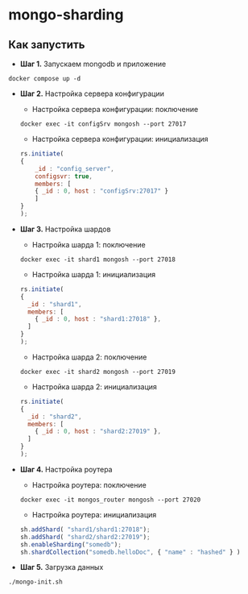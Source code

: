 # mongo-sharding

## Как запустить

* **Шаг 1.** Запускаем mongodb и приложение

```shell
docker compose up -d
```

* **Шаг 2.** Настройка сервера конфигурации
    * Настройка сервера конфигурации: поключение
    ```shell
    docker exec -it configSrv mongosh --port 27017
    ```

    * Настройка сервера конфигурации: инициализация
    ```js
    rs.initiate(
    {
        _id : "config_server",
        configsvr: true,
        members: [
        { _id : 0, host : "configSrv:27017" }
        ]
    }
    );
    ```

* **Шаг 3.** Настройка шардов
    * Настройка шарда 1: поключение
    ```shell
    docker exec -it shard1 mongosh --port 27018
    ```
    * Настройка шарда 1: инициализация
    ```js
    rs.initiate(
    {
      _id : "shard1",
      members: [
        { _id : 0, host : "shard1:27018" },
      ]
    }
    );
    ```

    * Настройка шарда 2: поключение
    ```shell
    docker exec -it shard2 mongosh --port 27019
    ```
    * Настройка шарда 2: инициализация
    ```js
    rs.initiate(
    {
      _id : "shard2",
      members: [
        { _id : 0, host : "shard2:27019" },
      ]
    }
    );
    ```

* **Шаг 4.** Настройка роутера
    * Настройка роутера: поключение
    ```shell
    docker exec -it mongos_router mongosh --port 27020
    ```

    * Настройка роутера: инициализация
    ```js
    sh.addShard( "shard1/shard1:27018");
    sh.addShard( "shard2/shard2:27019");
    sh.enableSharding("somedb");
    sh.shardCollection("somedb.helloDoc", { "name" : "hashed" } )
    ```

* **Шаг 5.** Загрузка данных
```shell
./mongo-init.sh
```